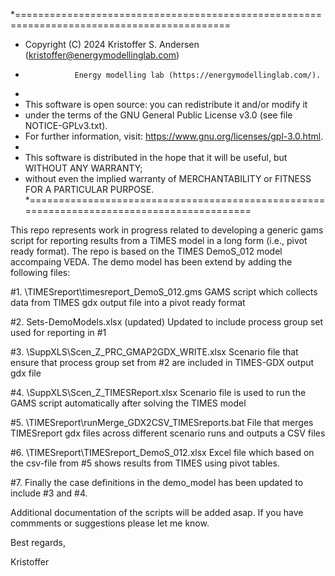 *===========================================================================================
*  Copyright (C) 2024 Kristoffer S. Andersen (kristoffer@energymodellinglab.com)
*                Energy modelling lab (https://energymodellinglab.com/).
*
*  This software is  open source: you can redistribute it and/or modify it
*  under the terms of the GNU General Public License v3.0 (see file NOTICE-GPLv3.txt).
*  For further information, visit: <https://www.gnu.org/licenses/gpl-3.0.html>.
*
*  This software is distributed in the hope that it will be useful, but WITHOUT ANY WARRANTY;
*  without even the implied warranty of MERCHANTABILITY or FITNESS FOR A PARTICULAR PURPOSE.
*==========================================================================================

This repo represents work in progress related to developing a generic gams script for reporting results from a TIMES model in a long form  (i.e., pivot ready format). 
The repo is based on the TIMES DemoS_012 model accompaing VEDA. The demo model has been extend by adding the following files: 

#1. \TIMESreport\timesreport_DemoS_012.gms
GAMS script which collects data from TIMES gdx output file into a pivot ready format

#2. Sets-DemoModels.xlsx (updated)
Updated to include process group set used for reporting in #1

#3. \SuppXLS\Scen_Z_PRC_GMAP2GDX_WRITE.xlsx
Scenario file that ensure that process group set from #2 are included in TIMES-GDX output gdx file

#4. \SuppXLS\Scen_Z_TIMESReport.xlsx
Scenario file is used to run the GAMS script automatically after solving the TIMES model

#5. \TIMESreport\runMerge_GDX2CSV_TIMESreports.bat
File that merges TIMESreport gdx files across different scenario runs and outputs a CSV files 

#6. \TIMESreport\TIMESreport_DemoS_012.xlsx
Excel file which based on the csv-file from #5 shows results from TIMES using pivot tables.

#7. Finally the case definitions in the demo_model has been updated to include #3 and #4. 

Additional documentation of the scripts will be added asap. If you have commments or suggestions please let me know.

Best regards,

Kristoffer


